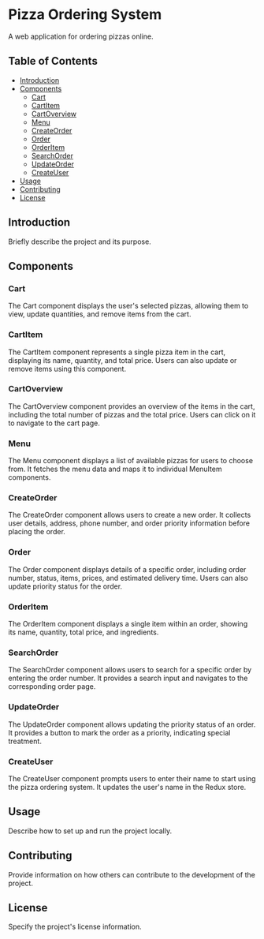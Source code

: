 
# Pizza Ordering System

A web application for ordering pizzas online.

## Table of Contents

- [Introduction](#introduction)
- [Components](#components)
  - [Cart](#cart)
  - [CartItem](#cartitem)
  - [CartOverview](#cartoverview)
  - [Menu](#menu)
  - [CreateOrder](#createorder)
  - [Order](#order)
  - [OrderItem](#orderitem)
  - [SearchOrder](#searchorder)
  - [UpdateOrder](#updateorder)
  - [CreateUser](#createuser)
- [Usage](#usage)
- [Contributing](#contributing)
- [License](#license)

## Introduction

Briefly describe the project and its purpose.

## Components

### Cart

The Cart component displays the user's selected pizzas, allowing them to view, update quantities, and remove items from the cart.



### CartItem

The CartItem component represents a single pizza item in the cart, displaying its name, quantity, and total price. Users can also update or remove items using this component.


### CartOverview

The CartOverview component provides an overview of the items in the cart, including the total number of pizzas and the total price. Users can click on it to navigate to the cart page.

### Menu

The Menu component displays a list of available pizzas for users to choose from. It fetches the menu data and maps it to individual MenuItem components.

### CreateOrder

The CreateOrder component allows users to create a new order. It collects user details, address, phone number, and order priority information before placing the order.


### Order

The Order component displays details of a specific order, including order number, status, items, prices, and estimated delivery time. Users can also update priority status for the order.

### OrderItem

The OrderItem component displays a single item within an order, showing its name, quantity, total price, and ingredients.

### SearchOrder

The SearchOrder component allows users to search for a specific order by entering the order number. It provides a search input and navigates to the corresponding order page.


### UpdateOrder

The UpdateOrder component allows updating the priority status of an order. It provides a button to mark the order as a priority, indicating special treatment.


### CreateUser

The CreateUser component prompts users to enter their name to start using the pizza ordering system. It updates the user's name in the Redux store.


## Usage

Describe how to set up and run the project locally.

## Contributing

Provide information on how others can contribute to the development of the project.

## License

Specify the project's license information.
